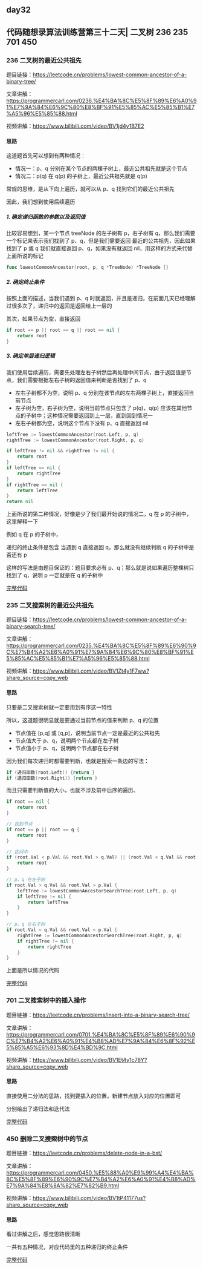 ## day32

## 代码随想录算法训练营第三十二天| 二叉树 236 235 701 450

### 236 二叉树的最近公共祖先

题目链接：https://leetcode.cn/problems/lowest-common-ancestor-of-a-binary-tree/

文章讲解：https://programmercarl.com/0236.%E4%BA%8C%E5%8F%89%E6%A0%91%E7%9A%84%E6%9C%80%E8%BF%91%E5%85%AC%E5%85%B1%E7%A5%96%E5%85%88.html

视频讲解：https://www.bilibili.com/video/BV1jd4y1B7E2

#### 思路
这道题首先可以想到有两种情况：

- 情况一：p、q 分别在某个节点的两棵子树上，最近公共祖先就是这个节点
- 情况二：p(q) 在 q(p) 的子树上，最近公共祖先就是 q(p)

常规的思维，是从下向上遍历，就可以从 p、q 找到它们的最近公共祖先

因此，我们想到使用后续遍历

##### 1. 确定递归函数的参数以及返回值

比较容易想到，某一个节点 treeNode 的左子树有 p，右子树有 q，那么我们需要一个标记来表示我们找到了 p、q，但是我们需要返回
最近的公共祖先，因此如果找到了 p 或 q 我们就直接返回 p、q，如果没有就返回 nil，用这样的方式来代替上面所说的标记

```go
func lowestCommonAncestor(root, p, q *TreeNode) *TreeNode {}
```

##### 2. 确定终止条件

按照上面的描述，当我们遇到 p、q 时就返回，并且是递归，在前面几天已经理解过很多次了，递归中的返回是返回给上一层的

其次，如果节点为空，直接返回

```go
if root == p || root == q || root == nil {
    return root
}
```

##### 3. 确定单层递归逻辑

我们使用后续遍历，需要先处理左右子树然后再处理中间节点，由于返回值是节点，我们需要根据左右子树的返回值来判断是否找到了 p、q

- 左右子树都不为空，说明 p、q 分别在该节点的左右两棵子树上，直接返回当前节点
- 左子树为空，右子树为空，说明当前节点只包含了 p(q)，q(p) 应该在其他节点的子树中；这种情况需要返回到上一层，直到回到情况一
- 左右子树都为空，说明这个节点下没有 p、q 直接返回 nil

```go
leftTree := lowestCommonAncestor(root.Left, p, q)
rightTree := lowestCommonAncestor(root.Right, p, q)

if leftTree != nil && rightTree != nil {
    return root
}
if leftTree == nil {
    return rightTree
}
if rightTree == nil {
    return leftTree
}
return nil
```

上面所说的第二种情况，好像是少了我们最开始说的情况二，q 在 p 的子树中，这里解释一下

例如 q 在 p 的子树中，

递归的终止条件是包含 当遇到 q 直接返回 q，那么就没有继续判断 q 的子树中是否还有 p

这样的写法是由题目保证的：题目要求必有 p、q；那么就是说如果遍历整棵树只找到了 q，说明 p 一定就是在 q 的子树中

[完整代码](https://github.com/hd2yao/leetcode/tree/master/training/day35/0236_lowest_common_ancestor_of_a_binary_tree.go)

### 235 二叉搜索树的最近公共祖先

题目链接：https://leetcode.cn/problems/lowest-common-ancestor-of-a-binary-search-tree/

文章讲解：https://programmercarl.com/0235.%E4%BA%8C%E5%8F%89%E6%90%9C%E7%B4%A2%E6%A0%91%E7%9A%84%E6%9C%80%E8%BF%91%E5%85%AC%E5%85%B1%E7%A5%96%E5%85%88.html

视频讲解：https://www.bilibili.com/video/BV1Zt4y1F7ww?share_source=copy_web

#### 思路
只要是二叉搜索树就一定要用到有序这一特性

所以，这道题很明显就是要通过当前节点的值来判断 p、q 的位置

- 节点值在 [p,q] 或 [q,p]，说明当前节点一定是最近的公共祖先
- 节点值大于 p、q，说明两个节点都在左子树
- 节点值小于 p、q，说明两个节点都在右子树

因为我们每次递归时都需要判断，也就是搜索一条边的写法：
```go
if (递归函数(root.Left)) {return }
if (递归函数(root.Right)) {return }
```
而且只需要判断值的大小，也就不涉及前中后序的遍历、

```go
if root == nil {
    return root
}

// 找到节点
if root == p || root == q {
    return root
}

// 区间中
if (root.Val < p.Val && root.Val > q.Val) || (root.Val < q.Val && root.Val > p.Val) {
    return root
}

// p、q 在左子树
if root.Val > q.Val && root.Val > p.Val {
    leftTree := lowestCommonAncestorSearchTree(root.Left, p, q)
    if leftTree != nil {
        return leftTree
    }
}

// p、q 在右子树
if root.Val < q.Val && root.Val < p.Val {
    rightTree := lowestCommonAncestorSearchTree(root.Right, p, q)
    if rightTree != nil {
        return rightTree
    }
}
```
上面是所以情况的代码

[完整代码](https://github.com/hd2yao/leetcode/tree/master/training/day35/0235_lowest_common_ancestor_of_a_binary_search_tree.go)

### 701 二叉搜索树中的插入操作

题目链接：https://leetcode.cn/problems/insert-into-a-binary-search-tree/

文章讲解：https://programmercarl.com/0701.%E4%BA%8C%E5%8F%89%E6%90%9C%E7%B4%A2%E6%A0%91%E4%B8%AD%E7%9A%84%E6%8F%92%E5%85%A5%E6%93%8D%E4%BD%9C.html

视频讲解：https://www.bilibili.com/video/BV1Et4y1c78Y?share_source=copy_web

#### 思路
直接使用二分法的思路，找到要插入的位置，新建节点放入对应的位置即可

分别给出了递归法和迭代法

[完整代码](https://github.com/hd2yao/leetcode/tree/master/training/day35/0701_insert_into_a_binary_search_tree.go)

### 450 删除二叉搜索树中的节点

题目链接：https://leetcode.cn/problems/delete-node-in-a-bst/

文章讲解：https://programmercarl.com/0450.%E5%88%A0%E9%99%A4%E4%BA%8C%E5%8F%89%E6%90%9C%E7%B4%A2%E6%A0%91%E4%B8%AD%E7%9A%84%E8%8A%82%E7%82%B9.html

视频讲解：https://www.bilibili.com/video/BV1tP41177us?share_source=copy_web

#### 思路
看过讲解之后，感觉思路很清晰

一共有五种情况，对应代码里的五种递归的终止条件

[完整代码](https://github.com/hd2yao/leetcode/tree/master/training/day35/0450_delete_node_in_a_bst.go)
